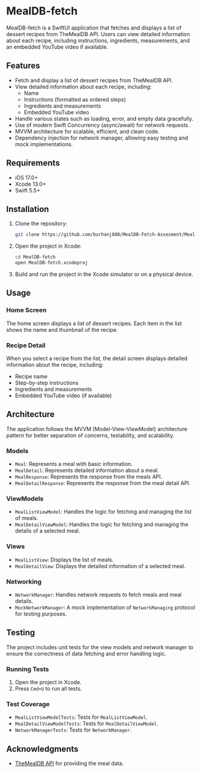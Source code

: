 
# MealDB-fetch

MealDB-fetch is a SwiftUI application that fetches and displays a list of dessert recipes from TheMealDB API. Users can view detailed information about each recipe, including instructions, ingredients, measurements, and an embedded YouTube video if available.

## Features

- Fetch and display a list of dessert recipes from TheMealDB API.
- View detailed information about each recipe, including:
  - Name
  - Instructions (formatted as ordered steps)
  - Ingredients and measurements
  - Embedded YouTube video
- Handle various states such as loading, error, and empty data gracefully.
- Use of modern Swift Concurrency (async/await) for network requests.
- MVVM architecture for scalable, efficient, and clean code.
- Dependency injection for network manager, allowing easy testing and mock implementations.

## Requirements

- iOS 17.0+
- Xcode 13.0+
- Swift 5.5+

## Installation

1. Clone the repository:

    ```bash
    git clone https://github.com/burhanj888/MealDB-Fetch-Assesment/MealDB-fetch.git
    ```

2. Open the project in Xcode:

    ```bash
    cd MealDB-fetch
    open MealDB-fetch.xcodeproj
    ```

3. Build and run the project in the Xcode simulator or on a physical device.

## Usage

### Home Screen

The home screen displays a list of dessert recipes. Each item in the list shows the name and thumbnail of the recipe.

### Recipe Detail

When you select a recipe from the list, the detail screen displays detailed information about the recipe, including:

- Recipe name
- Step-by-step instructions
- Ingredients and measurements
- Embedded YouTube video (if available)

## Architecture

The application follows the MVVM (Model-View-ViewModel) architecture pattern for better separation of concerns, testability, and scalability.

### Models

- `Meal`: Represents a meal with basic information.
- `MealDetail`: Represents detailed information about a meal.
- `MealResponse`: Represents the response from the meals API.
- `MealDetailResponse`: Represents the response from the meal detail API.

### ViewModels

- `MealListViewModel`: Handles the logic for fetching and managing the list of meals.
- `MealDetailViewModel`: Handles the logic for fetching and managing the details of a selected meal.

### Views

- `MealListView`: Displays the list of meals.
- `MealDetailView`: Displays the detailed information of a selected meal.

### Networking

- `NetworkManager`: Handles network requests to fetch meals and meal details.
- `MockNetworkManager`: A mock implementation of `NetworkManaging` protocol for testing purposes.

## Testing

The project includes unit tests for the view models and network manager to ensure the correctness of data fetching and error handling logic.

### Running Tests

1. Open the project in Xcode.
2. Press `Cmd+U` to run all tests.

### Test Coverage

- `MealListViewModelTests`: Tests for `MealListViewModel`.
- `MealDetailViewModelTests`: Tests for `MealDetailViewModel`.
- `NetworkManagerTests`: Tests for `NetworkManager`.

## Acknowledgments

- [TheMealDB API](https://www.themealdb.com/api.php) for providing the meal data.
